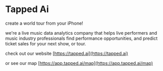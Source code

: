 
# Tapped Ai

create a world tour from your iPhone!

we're a live music data analytics company that helps live performers and music industry professionals find performance opportunities, and predict ticket sales for your next show, or tour.

check out our website [https://tapped.ai](https://tapped.ai)

or see our map [https://app.tapped.ai/map](https://app.tapped.ai/map)
